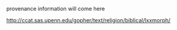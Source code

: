 provenance information will come here

http://ccat.sas.upenn.edu/gopher/text/religion/biblical/lxxmorph/
